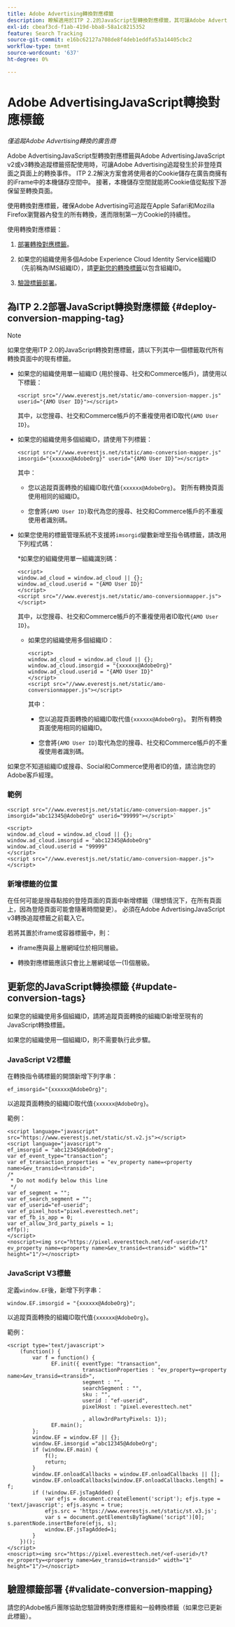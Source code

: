 ```yaml
---
title: Adobe Advertising轉換對應標籤
description: 瞭解適用於ITP 2.2的JavaScript型轉換對應標籤，其可讓Adobe Advertising追蹤發生於非登陸頁面上的轉換事件。
exl-id: cbeaf3cd-f1ab-419d-bba8-58a1c8215352
feature: Search Tracking
source-git-commit: e16bc62127a708de8f4deb1eddfa53a14405cbc2
workflow-type: tm+mt
source-wordcount: '637'
ht-degree: 0%

---
```


# Adobe AdvertisingJavaScript轉換對應標籤

*僅追蹤Adobe Advertising轉換的廣告商*

Adobe AdvertisingJavaScript型轉換對應標籤與Adobe AdvertisingJavaScript v2或v3轉換追蹤標籤搭配使用時，可讓Adobe Advertising追蹤發生於非登陸頁面之頁面上的轉換事件。 ITP 2.2解決方案會將使用者的Cookie儲存在廣告商擁有的iFrame中的本機儲存空間中。 接著，本機儲存空間就能將Cookie值從點按下游保留至轉換頁面。

使用轉換對應標籤，確保Adobe Advertising可追蹤在Apple Safari和Mozilla Firefox瀏覽器內發生的所有轉換，進而限制第一方Cookie的持續性。<!-- For all requirements to track conversions from Safari, see "Track Conversions from Apple Safari Browsers." -->

使用轉換對應標籤：

1. [部署轉換對應標籤](#deploy-conversion-mapping-tag)。

1. 如果您的組織使用多個Adobe Experience Cloud Identity Service組織ID （先前稱為IMS組織ID），請[更新您的轉換標籤](#update-conversion-tags)以包含組織ID。

1. [驗證標籤部署](#validate-conversion-mapping)。

## 為ITP 2.2部署JavaScript轉換對應標籤 {#deploy-conversion-mapping-tag}

>[!NOTE]
>
>如果您使用ITP 2.0的JavaScript轉換對應標籤，請以下列其中一個標籤取代所有轉換頁面中的現有標籤。<!-- any other instructions, too? Point them to the other page on Track Conversions from Safari...." -->

* 如果您的組織使用單一組織ID (用於搜尋、社交和Commerce帳戶)，請使用以下標籤：

  `<script src="//www.everestjs.net/static/amo-conversion-mapper.js" userid="{AMO User ID}"></script>`

  其中，以您搜尋、社交和Commerce帳戶的不重複使用者ID取代`{AMO User ID}`。

* 如果您的組織使用多個組織ID，請使用下列標籤：

  `<script src="//www.everestjs.net/static/amo-conversion-mapper.js" imsorgid="{xxxxxx@AdobeOrg}" userid="{AMO User ID}"></script>`

  其中：

   * 您以追蹤頁面轉換的組織ID取代值`{xxxxxx@AdobeOrg}`。 對所有轉換頁面使用相同的組織ID。

   * 您會將`{AMO User ID}`取代為您的搜尋、社交和Commerce帳戶的不重複使用者識別碼。

* 如果您使用的標籤管理系統不支援將`imsorgid`變數新增至指令碼標籤，請改用下列程式碼：

  *如果您的組織使用單一組織識別碼：

  ```
  <script>
  window.ad_cloud = window.ad_cloud || {};
  window.ad_cloud.userid = "{AMO User ID}"
  </script>
  <script src="//www.everestjs.net/static/amo-conversionmapper.js"></script>
  ```

  其中，以您搜尋、社交和Commerce帳戶的不重複使用者ID取代`{AMO User ID}`。

   * 如果您的組織使用多個組織ID：

     ```
     <script>
     window.ad_cloud = window.ad_cloud || {};
     window.ad_cloud.imsorgid = "{xxxxxx@AdobeOrg}"
     window.ad_cloud.userid = "{AMO User ID}"
     </script>
     <script src="//www.everestjs.net/static/amo-conversionmapper.js"></script>
     ```

     其中：

      * 您以追蹤頁面轉換的組織ID取代值`{xxxxxx@AdobeOrg}`。 對所有轉換頁面使用相同的組織ID。

      * 您會將`{AMO User ID}`取代為您的搜尋、社交和Commerce帳戶的不重複使用者識別碼。

如果您不知道組織ID或搜尋、Social和Commerce使用者ID的值，請洽詢您的Adobe客戶經理。

### 範例

```
<script src="//www.everestjs.net/static/amo-conversion-mapper.js" imsorgid="abc12345@AdobeOrg" userid="99999"></script>`
```

```
<script>
window.ad_cloud = window.ad_cloud || {};
window.ad_cloud.imsorgid = "abc12345@AdobeOrg"
window.ad_cloud.userid = "99999"
</script>
<script src="//www.everestjs.net/static/amo-conversion-mapper.js"></script>
```

### 新增標籤的位置

在任何可能是搜尋點按的登陸頁面的頁面中新增標籤（理想情況下，在所有頁面上，因為登陸頁面可能會隨著時間變更）。 必須在Adobe AdvertisingJavaScript v3轉換追蹤標籤之前載入它。

若將其置於iframe或容器標籤中，則：

* iframe應與最上層網域位於相同層級。

* 轉換對應標籤應該只會比上層網域低一(1)個層級。

## 更新您的JavaScript轉換標籤 {#update-conversion-tags}

如果您的組織使用多個組織ID，請將追蹤頁面轉換的組織ID新增至現有的JavaScript轉換標籤。

如果您的組織使用一個組織ID，則不需要執行此步驟。

### JavaScript V2標籤

在轉換指令碼標籤的開頭新增下列字串：

`ef_imsorgid="{xxxxxx@AdobeOrg}";`

以追蹤頁面轉換的組織ID取代值`{xxxxxx@AdobeOrg}`。

範例：

```
<script language="javascript" src="https://www.everestjs.net/static/st.v2.js"></script>
<script language="javascript">
ef_imsorgid = "abc12345@AdobeOrg";
var ef_event_type="transaction";
var ef_transaction_properties = "ev_property name=<property name>&ev_transid=<transid>";
/*
 * Do not modify below this line
 */
var ef_segment = "";
var ef_search_segment = "";
var ef_userid="ef-userid";
var ef_pixel_host="pixel.everesttech.net";
var ef_fb_is_app = 0;
var ef_allow_3rd_party_pixels = 1;
effp();
</script>
<noscript><img src="https://pixel.everesttech.net/<ef-userid>/t?ev_property name=<property name>&ev_transid=<transid>" width="1" height="1"/></noscript>
```

### JavaScript V3標籤

定義`window.EF`後，新增下列字串：

`window.EF.imsorgid = "{xxxxxx@AdobeOrg}";`

以追蹤頁面轉換的組織ID取代值`{xxxxxx@AdobeOrg}`。

範例：

```
<script type='text/javascript'>
    (function() {
        var f = function() {
              EF.init({ eventType: "transaction",
                        transactionProperties : "ev_property=<property name>&ev_transid=<transid>",
                        segment : "",
                        searchSegment : "",
                        sku : "",
                        userid : "ef-userid",
                        pixelHost : "pixel.everesttech.net"
                        
                        , allow3rdPartyPixels: 1});
              EF.main();
        };
        window.EF = window.EF || {};
        window.EF.imsorgid ="abc12345@AdobeOrg";
        if (window.EF.main) {
            f();
            return;
        }
        window.EF.onloadCallbacks = window.EF.onloadCallbacks || [];
        window.EF.onloadCallbacks[window.EF.onloadCallbacks.length] = f;
        if (!window.EF.jsTagAdded) {
            var efjs = document.createElement('script'); efjs.type = 'text/javascript'; efjs.async = true;
            efjs.src = 'https://www.everestjs.net/static/st.v3.js';
            var s = document.getElementsByTagName('script')[0]; s.parentNode.insertBefore(efjs, s);
            window.EF.jsTagAdded=1;
        }
    })();
</script>
<noscript><img src="https://pixel.everesttech.net/<ef-userid>/t?ev_property=<property name>&ev_transid=<transid>" width="1" height="1"/></noscript>
```

## 驗證標籤部署 {#validate-conversion-mapping}

請您的Adobe帳戶團隊協助您驗證轉換對應標籤和一般轉換標籤（如果您已更新此標籤）。
